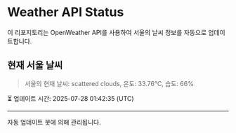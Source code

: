 
# Weather API Status

이 리포지토리는 OpenWeather API를 사용하여 서울의 날씨 정보를 자동으로 업데이트합니다.

## 현재 서울 날씨
> 서울의 현재 날씨: scattered clouds, 온도: 33.76°C, 습도: 66%

⏳ 업데이트 시간: 2025-07-28 01:42:35 (UTC)

---
자동 업데이트 봇에 의해 관리됩니다.
